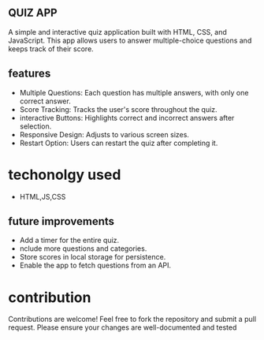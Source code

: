  ## QUIZ APP
 A simple and interactive quiz application built with HTML, CSS, and JavaScript. This app allows users to answer multiple-choice questions and keeps track of their score.

 ## features
 - Multiple Questions: Each question has multiple answers, with only one correct answer.
 - Score Tracking: Tracks the user's score throughout the quiz.
 - interactive Buttons: Highlights correct and incorrect answers after selection.
 -  Responsive Design: Adjusts to various screen sizes.
 - Restart Option: Users can restart the quiz after completing it.

 # techonolgy used
 - HTML,JS,CSS

 ## future improvements
- Add a timer for the entire quiz.
- nclude more questions and categories.
- Store scores in local storage for persistence.
- Enable the app to fetch questions from an API.

# contribution 
Contributions are welcome! Feel free to fork the repository and submit a pull request. Please ensure your changes are well-documented and tested